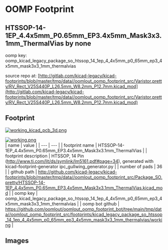 # OOMP Footprint  
## HTSSOP-14-1EP_4.4x5mm_P0.65mm_EP3.4x5mm_Mask3x3.1mm_ThermalVias  by none  
  
oomp key: oomp_kicad_legacy_package_so_htssop_14_1ep_4_4x5mm_p0_65mm_ep3_4x5mm_mask3x3_1mm_thermalvias  
  
source repo at: [http://gitlab.com/kicad-legacy/kicad-footprints/blob/master/tmp/data//oomlout_oomp_footprint_src/Varistor.pretty/RV_Rect_V25S440P_L26.5mm_W8.2mm_P12.7mm.kicad_mod](http://gitlab.com/kicad-legacy/kicad-footprints/blob/master/tmp/data//oomlout_oomp_footprint_src/Varistor.pretty/RV_Rect_V25S440P_L26.5mm_W8.2mm_P12.7mm.kicad_mod)  
## Footprint  
  
[![working_kicad_pcb_3d.png](working_kicad_pcb_3d_600.png)](working_kicad_pcb_3d.png)  
  
[![working.png](working_600.png)](working.png)  
| name | value | 
| --- | --- | 
| footprint name | HTSSOP-14-1EP_4.4x5mm_P0.65mm_EP3.4x5mm_Mask3x3.1mm_ThermalVias | 
| footprint description | HTSSOP, 14 Pin (http://www.ti.com/lit/ds/symlink/lm5161.pdf#page=34), generated with kicad-footprint-generator ipc_gullwing_generator.py | 
| number of pads | 36 | 
| github path | http://github.com/kicad-legacy/kicad-footprints/blob/master/tmp/data//oomlout_oomp_footprint_src/Package_SO.pretty/HTSSOP-14-1EP_4.4x5mm_P0.65mm_EP3.4x5mm_Mask3x3.1mm_ThermalVias.kicad_mod | 
| oomp key | oomp_kicad_legacy_package_so_htssop_14_1ep_4_4x5mm_p0_65mm_ep3_4x5mm_mask3x3_1mm_thermalvias | 
| oomp bot github | https://github.com/oomlout/oomlout_oomp_footprint_bot/tree/main/tmp/data//oomlout_oomp_footprint_src/footprints/kicad_legacy_package_so_htssop_14_1ep_4_4x5mm_p0_65mm_ep3_4x5mm_mask3x3_1mm_thermalvias/working | 
## Images  
